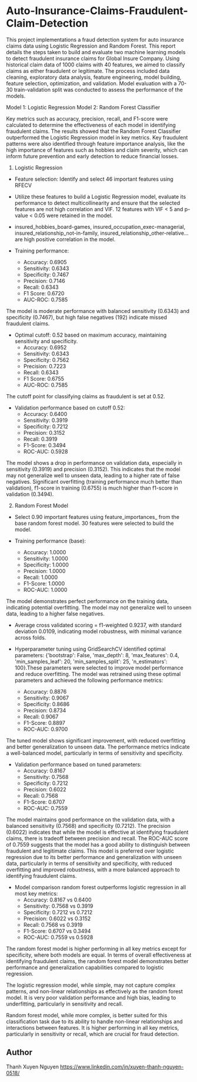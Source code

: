 # Auto-Insurance-Claims-Fraudulent-Claim-Detection
This project implementations a fraud detection system for auto insurance claims data using Logistic Regression and Random Forest.
This report details the steps taken to build and evaluate two machine learning models to detect fraudulent insurance claims for Global Insure Company. Using historical claim data of 1000 claims with 40 features, we aimed to classify claims as either fraudulent or legitimate. The process included data cleaning, exploratory data analysis, feature engineering, model building, feature selection, optimization, and validation.
Model evaluation with a 70-30 train-validation split was conducted to assess the performance of the models. 

Model 1: Logistic Regression
Model 2: Random Forest Classifier

Key metrics such as accuracy, precision, recall, and F1-score were calculated to determine the effectiveness of each model in identifying fraudulent claims. The results showed that the Random Forest Classifier outperformed the Logistic Regression model in key metrics. Key fraudulent patterns were also identified through feature importance analysis, like the high importance of features such as hobbies and claim severity, which can inform future prevention and early detection to reduce financial losses.

1. Logistic Regression

- Feature selection: Identify and select 46 important features using RFECV

- Utilize these features to build a Logistic Regression model, evaluate its performance to detect multicollinearity and ensure that the selected features are not high correlation and VIF. 12 features with VIF < 5 and p-value < 0.05 were retained in the model. 

- insured_hobbies_board-games, insured_occupation_exec-managerial, insured_relationship_not-in-family, insured_relationship_other-relative... are high positive correlation in the model.

- Training performance:
    + Accuracy: 0.6905
    + Sensitivity: 0.6343
    + Specificity: 0.7467
    + Precision: 0.7146
    + Recall: 0.6343
    + F1 Score: 0.6720
    + AUC-ROC: 0.7585

The model is moderate performance with balanced sensitivity (0.6343) and specificity (0.7467), but high false negatives (192) indicate missed fraudulent claims.

- Optimal cutoff: 0.52 based on maximum accuracy, maintaining sensitivity and specificity.
    + Accuracy: 0.6952 
    + Sensitivity: 0.6343
    + Specificity: 0.7562
    + Precision: 0.7223
    + Recall: 0.6343
    + F1 Score: 0.6755
    + AUC-ROC: 0.7585

The cutoff point for classifying claims as fraudulent is set at 0.52.

- Validation performance based on cutoff 0.52:
    + Accuracy: 0.6400
    + Sensitivity: 0.3919
    + Specificity: 0.7212
    + Precision: 0.3152
    + Recall: 0.3919
    + F1-Score: 0.3494
    + ROC-AUC: 0.5928

The model shows a drop in performance on validation data, especially in sensitivity (0.3919) and precision (0.3152). This indicates that the model may not generalize well to unseen data, leading to a higher rate of false negatives. Significant overfitting (training performance much better than validation), f1-score in training (0.6755) is much higher than f1-score in validation (0.3494).

2. Random Forest Model
- Select 0.90 important features using feature_importances_ from the base random forest model. 30 features were selected to build the model.

- Training performance (base):
    + Accuracy: 1.0000
    + Sensitivity: 1.0000
    + Specificity: 1.0000
    + Precision: 1.0000
    + Recall: 1.0000
    + F1-Score: 1.0000
    + ROC-AUC: 1.0000

The model demonstrates perfect performance on the training data, indicating potential overfitting. The model may not generalize well to unseen data, leading to a higher false negatives.

- Average cross validated scoring = f1-weighted 0.9237, with standard deviation 0.0109, indicating model robustness, with minimal variance across folds.

- Hyperparameter tuning using GridSearchCV identified optimal parameters:  {'bootstrap': False, 'max_depth': 8, 'max_features': 0.4, 'min_samples_leaf': 20, 'min_samples_split': 25, 'n_estimators': 100}.These parameters were selected to improve model performance and reduce overfitting. The model was retrained using these optimal parameters and achieved the following performance metrics:

    + Accuracy: 0.8876
    + Sensitivity: 0.9067
    + Specificity: 0.8686
    + Precision: 0.8734
    + Recall: 0.9067
    + F1-Score: 0.8897
    + ROC-AUC: 0.9700

The tuned model shows significant improvement, with reduced overfitting and better generalization to unseen data. The performance metrics indicate a well-balanced model, particularly in terms of sensitivity and specificity.

- Validation performance based on tuned parameters:
    + Accuracy: 0.8167
    + Sensitivity: 0.7568
    + Specificity: 0.7212
    + Precision: 0.6022
    + Recall: 0.7568
    + F1-Score: 0.6707
    + ROC-AUC: 0.7559

The model maintains good performance on the validation data, with a balanced sensitivity (0.7568) and specificity (0.7212). The precision (0.6022) indicates that while the model is effective at identifying fraudulent claims, there is tradeoff between precision and recall. The ROC-AUC score of 0.7559 suggests that the model has a good ability to distinguish between fraudulent and legitimate claims. This model is preferred over logistic regression due to its better performance and generalization with unseen data, particularly in terms of sensitivity and specificity, with reduced overfitting and improved robustness, with a more balanced approach to identifying fraudulent claims.

- Model comparison random forest outperforms logistic regression in all most key metrics:
    + Accuracy: 0.8167 vs 0.6400
    + Sensitivity: 0.7568 vs 0.3919
    + Specificity: 0.7212 vs 0.7212
    + Precision: 0.6022 vs 0.3152
    + Recall: 0.7568 vs 0.3919
    + F1-Score: 0.6707 vs 0.3494
    + ROC-AUC: 0.7559 vs 0.5928

The random forest model is higher performing in all key metrics except for specificity, where both models are equal. In terms of overall effectiveness at identifying fraudulent claims, the random forest model demonstrates better performance and generalization capabilities compared to logistic regression.

The logistic regression model, while simple, may not capture complex patterns, and non-linear relationships as effectively as the random forest model.
It is very poor validation performance and high bias, leading to underfitting, particularly in sensitivity and recall.

Random forest model, while more complex, is better suited for this classification task due to its ability to handle non-linear relationships and interactions between features. It is higher performing in all key metrics, particularly in sensitivity or recall, which are crucial for fraud detection.


## Author
Thanh Xuyen Nguyen https://www.linkedin.com/in/xuyen-thanh-nguyen-0518/
